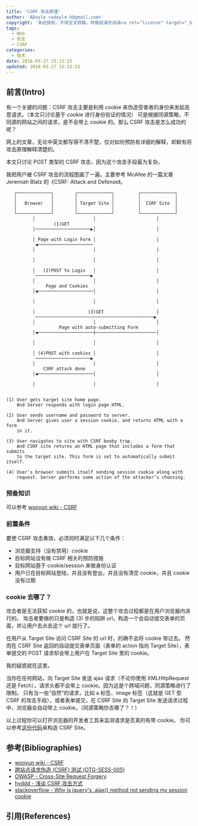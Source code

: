 ```yaml
---
title: 'CSRF 攻击原理'
author: 'ADoyle <adoyle.h@gmail.com>'
copyright: '未经授权，不得全文转载。转载前请先阅读<a rel="license" target="_blank" href="//adoyle.me/blog/copyright.html">本站版权声明</a>'
tags:
  - Web
  - 安全
  - CSRF
categories:
  - 技术
date: 2016-03-27 15:13:23
updated: 2016-03-27 15:13:23
---
```


## 前言(Intro)

有一个关键的问题：CSRF 攻击主要是利用 cookie 来伪造受害者的身份来发起恶意请求。（本文只讨论基于 cookie 进行身份验证的情况）
可是根据同源策略，不同源的网站之间的请求，是不会带上 cookie 的。那么 CSRF 攻击是怎么成功的呢？

网上的文章，无论中英文都写得不清不楚，仅对如何预防有详细的解释，却鲜有将攻击原理解释清楚的。

本文只讨论 POST 类型的 CSRF 攻击，因为这个攻击手段最为复杂。

<!-- more -->

我把用户被 CSRF 攻击的流程图画了一遍。主要参考 McAfee 的一篇文章 Jeremiah Blatz 的《CSRF: Attack and Defense》。


       ┌─────────────┐        ┌─────────────┐         ┌─────────────┐
       │             │        │             │         │             │
       │   Browser   │        │ Target Site │         │  CSRF Site  │
       │             │        │             │         │             │
       └─────────────┘        └─────────────┘         └─────────────┘
              │                      │                       │
                      (1)GET
              │─────────────────────▶│                       │

              │ Page with Login Form │                       │
               ◀─────────────────────
              │                      │                       │

              │                      │                       │

              │   (2)POST to Login   │                       │
               ─────────────────────▶
              │                      │                       │
                   Page and Cookies
              │◀─────────────────────│                       │

              │                      │                       │

              │                    (3)GET                    │
               ─────────────────────────────────────────────▶
              │                      │                       │
                        Page with auto-submitting Form
              │◀─────────────────────┼───────────────────────│

              │                      │                       │

              │ (4)POST with cookies │                       │
               ─────────────────────▶
              │                      │                       │
                  CSRF attack done
              │◀─────────────────────│                       │

              │                      │                       │


    (1) User gets target site home page.
        And Server responds with login page HTML.

    (2) User sends username and password to server.
        And Server gives user a session cookie, and returns HTML with a form
        in it.

    (3) User navigates to site with CSRF booby trap.
        And CSRF site returns an HTML page that includes a form that submits
        to the target site. This form is set to automatically submit itself.

    (4) User’s browser submits itself sending session cookie along with
        request. Server performs some action of the attacker’s choosing.

### 预备知识

可以参考 [wooyun wiki - CSRF][B1]

### 前置条件

要使 CSRF 攻击奏效，必须同时满足以下几个条件：

- 浏览器支持（没有禁用）cookie
- 目标网站没有做 CSRF 相关的预防措施
- 目标网站基于 cookie/session 来做身份认证
- 用户已在目标网站登陆，并且没有登出，并且没有清空 cookie，并且 cookie 没有过期

### cookie 去哪了？

攻击者是无法获知 cookie 的，也就是说，这整个攻击过程都是在用户浏览器内进行的。
攻击者要做的只是构造 (3) 步的陷阱 url，构造一个会自动提交表单的页面，并让用户去点击这个 url 就行了。

在用户从 Target Site 访问 CSRF Site 的 url 时，的确不会将 cookie 带过去。
然而在 CSRF Site 返回的自动提交表单页面（表单的 action 指向 Target Site），表单提交的 POST 请求却会带上用户在 Target Site 里的 cookie。

我的疑惑就在这里。

当你在任何网站，向 Target Site 发送 ajax 请求（不论你使用 XMLHttpRequest 还是 Fetch），请求头都不会带上 cookie。因为这是个跨域问题，同源策略进行了限制。
只有当一些“自然”的请求，比如 a 标签、image 标签（这就是 GET 型 CSRF 的攻击手段），或者表单提交，在 CSRF Site 向 Target Site 发送请求过程中，浏览器会自动带上 cookie。（同源策略你去哪了？！）

以上过程你可以打开浏览器的开发者工具来监测请求是否真的有带 cookie。
你可以参考[这份代码](https://gist.github.com/4be2e24b0cc517fd426b)来构造 CSRF Site。


## 参考(Bibliographies)
- [wooyun wiki - CSRF][B1]
- [跨站点请求伪造 (CSRF) 测试 (OTG-SESS-005)][B2]
- [OWASP - Cross-Site Request Forgery][B3]
- [hyddd - 浅谈 CSRF 攻击方式][B4]
- [stackoverflow - Why is jquery's .ajax() method not sending my session cookie][B5]

## 引用(References)
[^1]: [][R1]


<!-- 以下是相关链接 -->

[R1]: <url> "备注"

[B1]: http://wiki.wooyun.org/web:csrf
[B2]: https://kennel209.gitbooks.io/owasp-testing-guide-v4/content/zh/web_application_security_testing/testing_for_cross_site_request_forgery_csrf_otg-sess-005.html
[B3]: https://www.owasp.org/index.php/CSRF
[B4]: http://www.cnblogs.com/hyddd/archive/2009/04/09/1432744.html
[B5]: http://stackoverflow.com/questions/2870371/why-is-jquerys-ajax-method-not-sending-my-session-cookie
